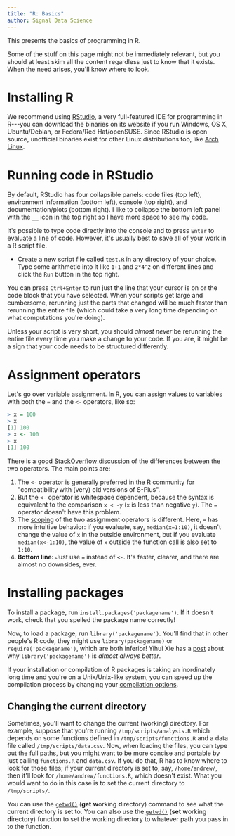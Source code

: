 ```yaml
---
title: "R: Basics"
author: Signal Data Science
---
```


This presents the basics of programming in R.

Some of the stuff on this page might not be immediately relevant, but you should at least skim all the content regardless just to know that it exists. When the need arises, you'll know where to look.

Installing R
============

We recommend using [RStudio](https://www.rstudio.com/products/rstudio/download/), a very full-featured IDE for programming in R---you can download the binaries on its website if you run Windows, OS X, Ubuntu/Debian, or Fedora/Red Hat/openSUSE. Since RStudio is open source, unofficial binaries exist for other Linux distributions too, like [Arch Linux](https://aur.archlinux.org/packages/rstudio-desktop-bin/).

Running code in RStudio
=======================

By default, RStudio has four collapsible panels: code files (top left), environment information (bottom left), console (top right), and documentation/plots (bottom right). I like to collapse the bottom left panel with the `__` icon in the top right so I have more space to see my code.

It's possible to type code directly into the console and to press `Enter` to evaluate a line of code. However, it's usually best to save all of your work in a R script file.

* Create a new script file called `test.R` in any directory of your choice. Type some arithmetic into it like `1+1` and `2*4^2` on different lines and click the `Run` button in the top right.

You can press `Ctrl+Enter` to run just the line that your cursor is on or the code block that you have selected. When your scripts get large and cumbersome, rerunning just the parts that changed will be much faster than rerunning the entire file (which could take a very long time depending on what computations you're doing).	

Unless your script is very short, you should *almost never* be rerunning the entire file every time you make a change to your code. If you are, it might be a sign that your code needs to be structured differently.

Assignment operators
====================

Let's go over variable assignment. In R, you can assign values to variables with both the `=` and the `<-` operators, like so:

```r
> x = 100
> x
[1] 100
> x <- 100
> x
[1] 100
```

There is a good [StackOverflow discussion](http://stackoverflow.com/questions/1741820/assignment-operators-in-r-and) of the differences between the two operators. The main points are:

1. The `<-` operator is generally preferred in the R community for "compatibility with (very) old versions of S-Plus".
2. But the `<-` operator is whitespace dependent, because the syntax is equivalent to the comparison `x < -y` (`x` is less than negative `y`). The `=` operator doesn't have this problem.
3. The [scoping](http://www.inside-r.org/r-doc/base/assignOps) of the two assignment operators is different. Here, `=` has more intuitive behavior: if you evaluate, say, `median(x=1:10)`, it doesn't change the value of `x` in the outside environment, but if you evaluate `median(x<-1:10)`, the value of `x` outside the function call is also set to `1:10`.
4. **Bottom line:** Just use `=` instead of `<-`. It's faster, clearer, and there are almost no downsides, ever.

Installing packages
===================

To install a package, run `install.packages('packagename')`. If it doesn't work, check that you spelled the package name correctly!

Now, to load a package, run `library('packagename')`. You'll find that in other people's R code, they might use `library(packagename)` or `require('packagename')`, which are both inferior! Yihui Xie has a [post](http://yihui.name/en/2014/07/library-vs-require/) about why `library('packagename')` is *almost always better*.

If your installation or compilation of R packages is taking an inordinately long time and you're on a Unix/Unix-like system, you can speed up the compilation process by changing your [compilation options](http://www.r-bloggers.com/speeding-up-r-packages-installation-process/).

Changing the current directory
------------------------------

Sometimes, you'll want to change the current (working) directory. For example, suppose that you're running `/tmp/scripts/analysis.R` which depends on some functions defined in `/tmp/scripts/functions.R` and a data file called `/tmp/scripts/data.csv`. Now, when loading the files, you can type out the full paths, but you might want to be more concise and portable by just calling `functions.R` and `data.csv`. If you do that, R has to know where to look for those files; if your current directory is set to, say, `/home/andrew/`, then it'll look for `/home/andrew/functions.R`, which doesn't exist. What you would want to do in this case is to set the current directory to `/tmp/scripts/`.

You can use the [`getwd()`](https://stat.ethz.ch/R-manual/R-devel/library/base/html/getwd.html) (**get** **w**orking **d**irectory) command to see what the current directory is set to. You can also use the [`getwd()`](https://stat.ethz.ch/R-manual/R-devel/library/base/html/getwd.html) (**set** **w**orking **d**irectory) function to set the working directory to whatever path you pass in to the function.
